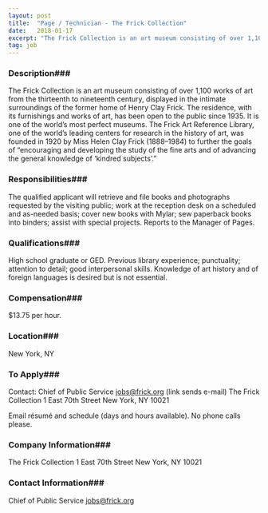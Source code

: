 ```yaml
---
layout: post
title:  "Page / Technician - The Frick Collection"
date:   2018-01-17
excerpt: "The Frick Collection is an art museum consisting of over 1,100 works of art from the thirteenth to nineteenth century, displayed in the intimate surroundings of the former home of Henry Clay Frick. The residence, with its furnishings and works of art, has been open to the public since 1935...."
tag: job
---
```


### Description###

The Frick Collection is an art museum consisting of over 1,100 works of art from the thirteenth to nineteenth century, displayed in the intimate surroundings of the former home of Henry Clay Frick. The residence, with its furnishings and works of art, has been open to the public since 1935. It is one of the world’s most perfect museums. The Frick Art Reference Library, one of the world’s leading centers for research in the history of art, was founded in 1920 by Miss Helen Clay Frick (1888–1984) to further the goals of “encouraging and developing the study of the fine arts and of advancing the general knowledge of ‘kindred subjects’.”


### Responsibilities###

The qualified applicant will retrieve and file books and photographs requested by the visiting public; work at the reception desk on a scheduled and as-needed basis; cover new books with Mylar; sew paperback books into binders; assist with special projects. Reports to the Manager of Pages.


### Qualifications###

High school graduate or GED. Previous library experience; punctuality; attention to detail; good interpersonal skills. Knowledge of art history and of foreign languages is desired but is not essential.


### Compensation###

$13.75 per hour.


### Location###

New York, NY




### To Apply###

Contact:
Chief of Public Service
jobs@frick.org (link sends e-mail)
The Frick Collection
1 East 70th Street
New York, NY 10021

Email résumé and schedule (days and hours available).
No phone calls please.


### Company Information###

The Frick Collection
1 East 70th Street
New York, NY 10021


### Contact Information###

Chief of Public Service
jobs@frick.org

